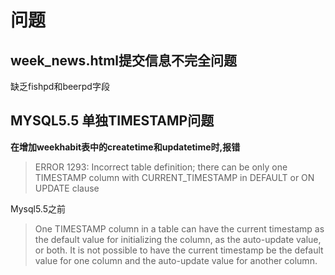 # 问题

## week_news.html提交信息不完全问题

缺乏fishpd和beerpd字段

## MYSQL5.5 单独TIMESTAMP问题

**在增加weekhabit表中的createtime和updatetime时,报错**
> ERROR 1293: Incorrect table definition; there can be only one TIMESTAMP column with CURRENT_TIMESTAMP in DEFAULT or ON UPDATE clause

Mysql5.5之前
> One TIMESTAMP column in a table can have the current timestamp as the default value for initializing the column, as the auto-update value, or both. It is not possible to have the current timestamp be the default value for one column and the auto-update value for another column.
